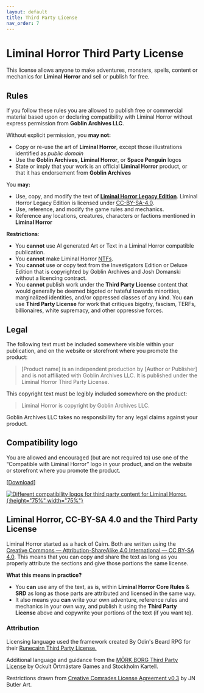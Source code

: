 ```yaml
---
layout: default
title: Third Party License
nav_order: 7
---
```


# Liminal Horror Third Party License

This license allows anyone to make adventures, monsters, spells, content or mechanics for **Liminal Horror** and sell or publish for free.



## Rules

If you follow these rules you are allowed to publish free or commercial material based upon or declaring compatibility with Liminal Horror without express permission from **Goblin Archives LLC**.

Without explicit permission, you **may not:**

- Copy or re-use the art of **Liminal Horror**, except those illustrations identified as *public domain*
- Use the **Goblin Archives**,  **Liminal Horror**, or **Space Penguin**  logos
- State or imply that your work is an official **Liminal Horror** product, or that it has endorsement from **Goblin Archives**

You **may:**

- Use, copy, and modify the text of [**Liminal Horror Legacy Edition**](https://goblinarchives.github.io/LiminalHorror/Legacy%20Edition/). Liminal Horror Legacy Edition is licensed under [CC-BY-SA-4.0](https://creativecommons.org/licenses/by-sa/4.0/).
- Use, reference, and modify the game rules and mechanics.
- Reference any locations, creatures, characters or factions mentioned in **Liminal Horror**

**Restrictions**:

- You **cannot** use AI generated Art or Text in a Liminal Horror compatible publication.
- You **cannot** make Liminal Horror [NTFs](https://en.wikipedia.org/wiki/Non-fungible_token).
-  You **cannot** use or copy text from the Investigators Edition or Deluxe Edition that is copyrighted by Goblin Archives and Josh Domanski without a licencing contract.
- You **cannot** publish work under the **Third Party License** content that would generally be deemed bigoted or hateful towards minorities, marginalized identities, and/or oppressed classes of any kind. You **can** use **Third Party License** for work that critiques bigotry, fascism, TERFs, billionaires, white supremacy, and other oppressive forces.



## Legal

The following text must be included somewhere visible within your publication, and on the website or storefront where you promote the product:

> [Product name] is an independent production by [Author or Publisher] and is not affiliated with Goblin Archives LLC. It is published under the Liminal Horror Third Party License.

This copyright text must be legibly included somewhere on the product:

> Liminal Horror is copyright by Goblin Archives LLC.

Goblin Archives LLC takes no responsibility for any legal claims against your product.



## Compatibility logo

You are allowed and encouraged (but are not required to) use one of the “Compatible with Liminal Horror” logo in your product, and on the website or storefront where you promote the product.

[[Download](https://drive.google.com/drive/folders/1lVuV_ZT8tKP848MzxYyL2pzbreGIUCR_?usp=share_link)]

[![Different compatibility logos for third party content for Liminal Horror.](/LiminalHorror/img/logos.jpg "Click to embiggen"){:height="75%" width="75%"}](/LiminalHorror/img/logos.jpg)

## Liminal Horror, CC-BY-SA 4.0 and the Third Party License

Liminal Horror started as a hack of Cairn. Both are written using the [Creative Commons — Attribution-ShareAlike 4.0 International — CC BY-SA 4.0](https://creativecommons.org/licenses/by-sa/4.0/). This means that you can copy and share the text as long as you properly attribute the sections and give those portions the same license.

**What this means in practice?**

- You **can** use any of the text, as is, within **Liminal Horror Core Rules** & **SRD** as long as those parts are attributed and licensed in the same way.
- It also means you **can** write your own adventure, reference rules and mechanics in your own way, and publish it using the **Third Party License** above and copywrite your portions of the text (if you want to).



### Attribution

Licensing language used the framework created By Odin's Beard RPG for their [Runecairn Third Party License.](https://runecairn.byodinsbeardrpg.com/licence/)

Additional language and guidance from the [MÖRK BORG Third Party License](https://morkborg.com/license/) by Ockult Örtmästare Games and Stockholm Kartell.

Restrictions drawn from [Creative Comrades License Agreement v0.3](https://creativecomrades.org/) by JN Butler Art.
